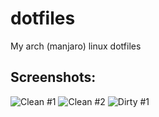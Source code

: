 # dotfiles

My arch (manjaro) linux dotfiles

## Screenshots:

![Clean #1](https://i.imgur.com/clRYh4h.png)
![Clean #2](https://i.imgur.com/h3f2Hn9.png)
![Dirty #1](https://i.imgur.com/53ckx11.png)
